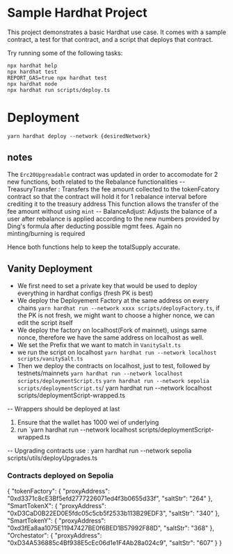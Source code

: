 # Sample Hardhat Project

This project demonstrates a basic Hardhat use case. It comes with a sample contract, a test for that contract, and a script that deploys that contract.

Try running some of the following tasks:

```shell
npx hardhat help
npx hardhat test
REPORT_GAS=true npx hardhat test
npx hardhat node
npx hardhat run scripts/deploy.ts
```

# Deployment

`yarn hardhat deploy --network {desiredNetwork}`


## notes
The `Erc20Upgreadable` contract was updated in order to accomodate for 2 new functions, both related to the
Rebalance functionalities
--  TreasuryTransfer : Transfers the fee amount collected to the tokenFcatory contract so that the contract will hold it for 1 rebalance interval before crediting it to the treasury address
This function allows the transfer of the fee amount without using `mint`
-- BalanceAdjust: Adjusts the balance of a user after rebalance is applied according to the new numbers provided by Ding's formula after deducting possible mgmt fees. Again no minting/burning is
required

Hence both functions help to keep the totalSupply accurate.


## Vanity Deployment

- We first need to set a private key that would be used to deploy everything in hardhat configs (fresh PK is best)
- We deploy the Deployement Factory at the same address on every chains
`yarn hardhat run --network xxxx scripts/deployFactory.ts`, if the PK is not fresh, we might want to choose a higher nonce, we can edit the script itself
- We deploy the factory on localhost(Fork of mainnet), usings same nonce, therefore we have the same address on localhost as well.
- We set the Prefix that we want to match in `VanitySalt.ts`
- we run the script on localhost `yarn hardhat run --network localhost scripts/vanitySalt.ts `
- Then we deploy the contracts on localhost, just to test, followed by testnets/mainnets
` yarn hardhat run --network localhost scripts/deploymentScript.ts `
` yarn hardhat run --network sepolia scripts/deploymentScript.ts `/
yarn hardhat run --network localhost  scripts/deploymentScript-wrapped.ts

-- Wrappers should be deployed at last
1. Ensure that the wallet has 1000 wei of underlying
2. run `yarn hardhat run --network localhost scripts/deploymentScript-wrapped.ts 

-- Upgrading contracts
use : yarn hardhat run --network sepolia  scripts/utils/deployUpgrades.ts 
### Contracts deployed on Sepolia 
{
  "tokenFactory": {
    "proxyAddress": "0xd3371c8cE3Bf5efd2777226071ed4f3b0655d33f",
    "saltStr": "264"
  },
  "SmartTokenX": {
    "proxyAddress": "0xD3CaD0B22ED0E5fdc05c5cb5f2533b113B29EDF3",
    "saltStr": "340"
  },
  "SmartTokenY": {
    "proxyAddress": "0xd3fEa8aa1075E11947427BE0f6BED1B57992F88D",
    "saltStr": "368"
  },
  "Orchestator": {
    "proxyAddress": "0xD34A536885c4Bf938E5cEc06d1e1F4Ab28a024c9",
    "saltStr": "607"
  }
}
